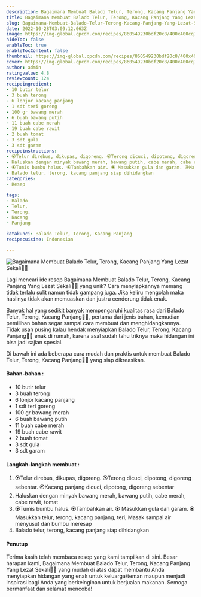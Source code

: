 ```yaml
---
description: Bagaimana Membuat Balado Telur, Terong, Kacang Panjang Yang Lezat Sekali"
title: Bagaimana Membuat Balado Telur, Terong, Kacang Panjang Yang Lezat Sekali
slug: Bagaimana-Membuat-Balado-Telur-Terong-Kacang-Panjang-Yang-Lezat-Sekali
date: 2022-10-28T03:09:12.063Z
image: https://img-global.cpcdn.com/recipes/860549230bdf20c8/400x400cq70/photo.jpg
hideToc: false
enableToc: true
enableTocContent: false
thumbnail: https://img-global.cpcdn.com/recipes/860549230bdf20c8/400x400cq70/photo.jpg
cover: https://img-global.cpcdn.com/recipes/860549230bdf20c8/400x400cq70/photo.jpg
author: admin
ratingvalue: 4.8
reviewcount: 124
recipeingredient:
- 10 butir telur
- 3 buah terong
- 6 lonjor kacang panjang
- 1 sdt teri goreng
- 100 gr bawang merah
- 6 buah bawang putih
- 11 buah cabe merah
- 19 buah cabe rawit
- 2 buah tomat
- 3 sdt gula
- 3 sdt garam
recipeinstructions:
- 🏵Telur direbus, dikupas, digoreng. 🏵Terong dicuci, dipotong, digoreng sebentar. 🏵Kacang panjang dicuci, dipotong, digoreng sebentar
- Haluskan dengan minyak bawang merah, bawang putih, cabe merah, cabe rawit, tomat
- 🏵Tumis bumbu halus. 🏵Tambahkan air. 🏵 Masukkan gula dan garam. 🏵Masukkan telur, terong, kacang panjang, teri, Masak sampai air menyusut dan bumbu meresap
- Balado telur, terong, kacang panjang siap dihidangkan
categories:
- Resep

tags:
- Balado
- Telur,
- Terong,
- Kacang
- Panjang

katakunci: Balado Telur, Terong, Kacang Panjang
recipecuisine: Indonesian

---
```


![Bagaimana Membuat Balado Telur, Terong, Kacang Panjang Yang Lezat Sekali👩‍🍳](https://img-global.cpcdn.com/recipes/860549230bdf20c8/400x400cq70/photo.jpg)

Lagi mencari ide resep Bagaimana Membuat Balado Telur, Terong, Kacang Panjang Yang Lezat Sekali👩‍🍳 yang unik? Cara menyiapkannya memang tidak terlalu sulit namun tidak gampang juga. Jika keliru mengolah maka hasilnya tidak akan memuaskan dan justru cenderung tidak enak.

Banyak hal yang sedikit banyak mempengaruhi kualitas rasa dari Balado Telur, Terong, Kacang Panjang👩‍🍳, pertama dari jenis bahan, kemudian pemilihan bahan segar sampai cara membuat dan menghidangkannya. Tidak usah pusing kalau hendak menyiapkan Balado Telur, Terong, Kacang Panjang👩‍🍳 enak di rumah, karena asal sudah tahu triknya maka hidangan ini bisa jadi sajian spesial.

Di bawah ini ada beberapa cara mudah dan praktis untuk membuat Balado Telur, Terong, Kacang Panjang👩‍🍳 yang siap dikreasikan.

<!--inarticleads1-->

#### Bahan-bahan :

- 10 butir telur
- 3 buah terong
- 6 lonjor kacang panjang
- 1 sdt teri goreng
- 100 gr bawang merah
- 6 buah bawang putih
- 11 buah cabe merah
- 19 buah cabe rawit
- 2 buah tomat
- 3 sdt gula
- 3 sdt garam

<!--inarticleads2-->

#### Langkah-langkah membuat :

1. 🏵Telur direbus, dikupas, digoreng. 🏵Terong dicuci, dipotong, digoreng sebentar. 🏵Kacang panjang dicuci, dipotong, digoreng sebentar
1. Haluskan dengan minyak bawang merah, bawang putih, cabe merah, cabe rawit, tomat
1. 🏵Tumis bumbu halus. 🏵Tambahkan air. 🏵 Masukkan gula dan garam. 🏵Masukkan telur, terong, kacang panjang, teri, Masak sampai air menyusut dan bumbu meresap
1. Balado telur, terong, kacang panjang siap dihidangkan

#### Penutup

Terima kasih telah membaca resep yang kami tampilkan di sini. Besar harapan kami, Bagaimana Membuat Balado Telur, Terong, Kacang Panjang Yang Lezat Sekali👩‍🍳 yang mudah di atas dapat membantu Anda menyiapkan hidangan yang enak untuk keluarga/teman maupun menjadi inspirasi bagi Anda yang berkeinginan untuk berjualan makanan. Semoga bermanfaat dan selamat mencoba!